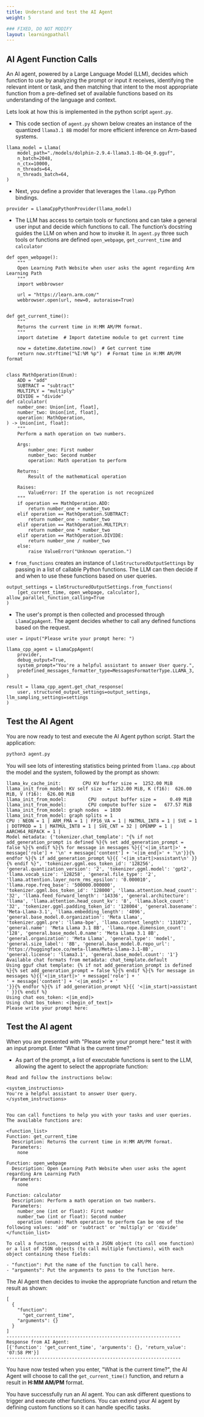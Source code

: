 ```yaml
---
title: Understand and test the AI Agent
weight: 5

### FIXED, DO NOT MODIFY
layout: learningpathall
---
```


## AI Agent Function Calls

An AI agent, powered by a Large Language Model (LLM), decides which function to use by analyzing the prompt or input it receives, identifying the relevant intent or task, and then matching that intent to the most appropriate function from a pre-defined set of available functions based on its understanding of the language and context.

Lets look at how this is implemented in the python script `agent.py`.

- This code section of `agent.py` shown below creates an instance of the quantized `llama3.1 8B` model for more efficient inference on Arm-based systems.
```output
llama_model = Llama(
    model_path="./models/dolphin-2.9.4-llama3.1-8b-Q4_0.gguf",
    n_batch=2048,
    n_ctx=10000,
    n_threads=64,
    n_threads_batch=64,
)
```

- Next, you define a provider that leverages the `llama.cpp` Python bindings.
```output
provider = LlamaCppPythonProvider(llama_model)
```

- The LLM has access to certain tools or functions and can take a general user input and decide which functions to call. The function’s docstring guides the LLM on when and how to invoke it. In `agent.py` three such tools or functions are defined `open_webpage`, `get_current_time` and `calculator` 

```output
def open_webpage():
    """
    Open Learning Path Website when user asks the agent regarding Arm Learning Path
    """
    import webbrowser

    url = "https://learn.arm.com/"
    webbrowser.open(url, new=0, autoraise=True)


def get_current_time():
    """
    Returns the current time in H:MM AM/PM format.
    """
    import datetime  # Import datetime module to get current time

    now = datetime.datetime.now()  # Get current time
    return now.strftime("%I:%M %p")  # Format time in H:MM AM/PM format


class MathOperation(Enum):
    ADD = "add"
    SUBTRACT = "subtract"
    MULTIPLY = "multiply"
    DIVIDE = "divide"
def calculator(
    number_one: Union[int, float],
    number_two: Union[int, float],
    operation: MathOperation,
) -> Union[int, float]:
    """
    Perform a math operation on two numbers.

    Args:
        number_one: First number
        number_two: Second number
        operation: Math operation to perform

    Returns:
        Result of the mathematical operation

    Raises:
        ValueError: If the operation is not recognized
    """
    if operation == MathOperation.ADD:
        return number_one + number_two
    elif operation == MathOperation.SUBTRACT:
        return number_one - number_two
    elif operation == MathOperation.MULTIPLY:
        return number_one * number_two
    elif operation == MathOperation.DIVIDE:
        return number_one / number_two
    else:
        raise ValueError("Unknown operation.")
```

- `from_functions` creates an instance of `LlmStructuredOutputSettings` by passing in a list of callable Python functions. The LLM can then decide if and when to use these functions based on user queries.

```output
output_settings = LlmStructuredOutputSettings.from_functions(
    [get_current_time, open_webpage, calculator], allow_parallel_function_calling=True
)

```
- The user's prompt is then collected and processed through `LlamaCppAgent`. The agent decides whether to call any defined functions based on the request.
```
user = input("Please write your prompt here: ")

llama_cpp_agent = LlamaCppAgent(
    provider,
    debug_output=True,
    system_prompt="You're a helpful assistant to answer User query.",
    predefined_messages_formatter_type=MessagesFormatterType.LLAMA_3,
)

result = llama_cpp_agent.get_chat_response(
    user, structured_output_settings=output_settings, llm_sampling_settings=settings
)
```

## Test the AI Agent

You are now ready to test and execute the AI Agent python script. Start the application:

```bash
python3 agent.py
```

You will see lots of interesting statistics being printed from `llama.cpp` about the model and the system, followed by the prompt as shown:

```output
llama_kv_cache_init:        CPU KV buffer size =  1252.00 MiB
llama_init_from_model: KV self size  = 1252.00 MiB, K (f16):  626.00 MiB, V (f16):  626.00 MiB
llama_init_from_model:        CPU  output buffer size =     0.49 MiB
llama_init_from_model:        CPU compute buffer size =   677.57 MiB
llama_init_from_model: graph nodes  = 1030
llama_init_from_model: graph splits = 1
CPU : NEON = 1 | ARM_FMA = 1 | FP16_VA = 1 | MATMUL_INT8 = 1 | SVE = 1 | DOTPROD = 1 | MATMUL_INT8 = 1 | SVE_CNT = 32 | OPENMP = 1 | AARCH64_REPACK = 1 |
Model metadata: {'tokenizer.chat_template': "{% if not add_generation_prompt is defined %}{% set add_generation_prompt = false %}{% endif %}{% for message in messages %}{{'<|im_start|>' + message['role'] + '\n' + message['content'] + '<|im_end|>' + '\n'}}{% endfor %}{% if add_generation_prompt %}{{ '<|im_start|>assistant\n' }}{% endif %}", 'tokenizer.ggml.eos_token_id': '128256', 'general.quantization_version': '2', 'tokenizer.ggml.model': 'gpt2', 'llama.vocab_size': '128258', 'general.file_type': '2', 'llama.attention.layer_norm_rms_epsilon': '0.000010', 'llama.rope.freq_base': '500000.000000', 'tokenizer.ggml.bos_token_id': '128000', 'llama.attention.head_count': '32', 'llama.feed_forward_length': '14336', 'general.architecture': 'llama', 'llama.attention.head_count_kv': '8', 'llama.block_count': '32', 'tokenizer.ggml.padding_token_id': '128004', 'general.basename': 'Meta-Llama-3.1', 'llama.embedding_length': '4096', 'general.base_model.0.organization': 'Meta Llama', 'tokenizer.ggml.pre': 'llama-bpe', 'llama.context_length': '131072', 'general.name': 'Meta Llama 3.1 8B', 'llama.rope.dimension_count': '128', 'general.base_model.0.name': 'Meta Llama 3.1 8B', 'general.organization': 'Meta Llama', 'general.type': 'model', 'general.size_label': '8B', 'general.base_model.0.repo_url': 'https://huggingface.co/meta-llama/Meta-Llama-3.1-8B', 'general.license': 'llama3.1', 'general.base_model.count': '1'}
Available chat formats from metadata: chat_template.default
Using gguf chat template: {% if not add_generation_prompt is defined %}{% set add_generation_prompt = false %}{% endif %}{% for message in messages %}{{'<|im_start|>' + message['role'] + '
' + message['content'] + '<|im_end|>' + '
'}}{% endfor %}{% if add_generation_prompt %}{{ '<|im_start|>assistant
' }}{% endif %}
Using chat eos_token: <|im_end|>
Using chat bos_token: <|begin_of_text|>
Please write your prompt here:
```

## Test the AI agent

When you are presented with "Please write your prompt here:" test it with an input prompt. Enter "What is the current time?"

- As part of the prompt, a list of executable functions is sent to the LLM, allowing the agent to select the appropriate function:

```output
Read and follow the instructions below:

<system_instructions>
You're a helpful assistant to answer User query.
</system_instructions>


You can call functions to help you with your tasks and user queries. The available functions are:

<function_list>
Function: get_current_time
  Description: Returns the current time in H:MM AM/PM format.
  Parameters:
    none

Function: open_webpage
  Description: Open Learning Path Website when user asks the agent regarding Arm Learning Path
  Parameters:
    none

Function: calculator
  Description: Perform a math operation on two numbers.
  Parameters:
    number_one (int or float): First number
    number_two (int or float): Second number
    operation (enum): Math operation to perform Can be one of the following values: 'add' or 'subtract' or 'multiply' or 'divide'
</function_list>

To call a function, respond with a JSON object (to call one function) or a list of JSON objects (to call multiple functions), with each object containing these fields:

- "function": Put the name of the function to call here.
- "arguments": Put the arguments to pass to the function here.
```

The AI Agent then decides to invoke the appropriate function and return the result as shown:

```output
[
  {
    "function":
      "get_current_time",
    "arguments": {}
  }
]
----------------------------------------------------------------
Response from AI Agent:
[{'function': 'get_current_time', 'arguments': {}, 'return_value': '07:58 PM'}]
----------------------------------------------------------------
```

You have now tested when you enter, "What is the current time?", the AI Agent will choose to call the `get_current_time()` function, and return a result in **H:MM AM/PM** format.

You have successfully run an AI agent. You can ask different questions to trigger and execute other functions. You can extend your AI agent by defining custom functions so it can handle specific tasks. 



